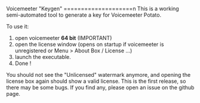 Voicemeeter "Keygen"
====================n
This is a working semi-automated tool to generate a key for Voicemeeter Potato.

To use it:
1. open voicemeeter **64 bit** (IMPORTANT)
2. open the license window (opens on startup if voicemeeter is unregistered or Menu > About Box / License ...)
3. launch the executable.
4. Done !

You should not see the "Unlicensed" watermark anymore, and opening the license box again should show a valid license. This is the first release, so there may be some bugs. If you find any, please open an issue on the github page.
